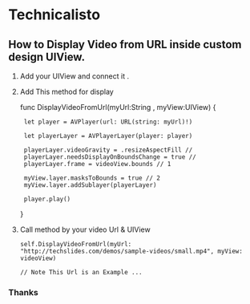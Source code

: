 
# Technicalisto

## How to Display Video from URL inside custom design UIView.

1. Add your UIView and connect it .

2. Add This method for display

    func DisplayVideoFromUrl(myUrl:String , myView:UIView) {
        
        let player = AVPlayer(url: URL(string: myUrl)!)
        
        let playerLayer = AVPlayerLayer(player: player)
        
        playerLayer.videoGravity = .resizeAspectFill //
        playerLayer.needsDisplayOnBoundsChange = true //
        playerLayer.frame = videoView.bounds // 1

        myView.layer.masksToBounds = true // 2
        myView.layer.addSublayer(playerLayer)
        
        player.play()
        
      }

3. Call method by your video Url & UIView

       self.DisplayVideoFromUrl(myUrl: "http://techslides.com/demos/sample-videos/small.mp4", myView: videoView)
    
       // Note This Url is an Example ...


### Thanks

